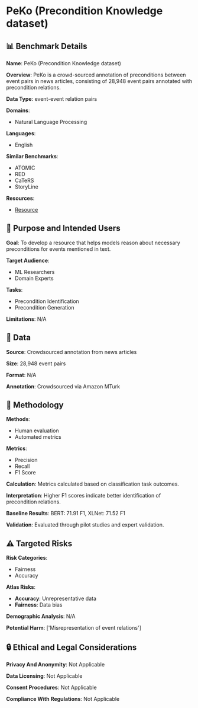 # PeKo (Precondition Knowledge dataset)

## 📊 Benchmark Details

**Name**: PeKo (Precondition Knowledge dataset)

**Overview**: PeKo is a crowd-sourced annotation of preconditions between event pairs in news articles, consisting of 28,948 event pairs annotated with precondition relations.

**Data Type**: event-event relation pairs

**Domains**:
- Natural Language Processing

**Languages**:
- English

**Similar Benchmarks**:
- ATOMIC
- RED
- CaTeRS
- StoryLine

**Resources**:
- [Resource](https://stonybrooknlp.github.io/PeKo/)

## 🎯 Purpose and Intended Users

**Goal**: To develop a resource that helps models reason about necessary preconditions for events mentioned in text.

**Target Audience**:
- ML Researchers
- Domain Experts

**Tasks**:
- Precondition Identification
- Precondition Generation

**Limitations**: N/A

## 💾 Data

**Source**: Crowdsourced annotation from news articles

**Size**: 28,948 event pairs

**Format**: N/A

**Annotation**: Crowdsourced via Amazon MTurk

## 🔬 Methodology

**Methods**:
- Human evaluation
- Automated metrics

**Metrics**:
- Precision
- Recall
- F1 Score

**Calculation**: Metrics calculated based on classification task outcomes.

**Interpretation**: Higher F1 scores indicate better identification of precondition relations.

**Baseline Results**: BERT: 71.91 F1, XLNet: 71.52 F1

**Validation**: Evaluated through pilot studies and expert validation.

## ⚠️ Targeted Risks

**Risk Categories**:
- Fairness
- Accuracy

**Atlas Risks**:
- **Accuracy**: Unrepresentative data
- **Fairness**: Data bias

**Demographic Analysis**: N/A

**Potential Harm**: ['Misrepresentation of event relations']

## 🔒 Ethical and Legal Considerations

**Privacy And Anonymity**: Not Applicable

**Data Licensing**: Not Applicable

**Consent Procedures**: Not Applicable

**Compliance With Regulations**: Not Applicable
